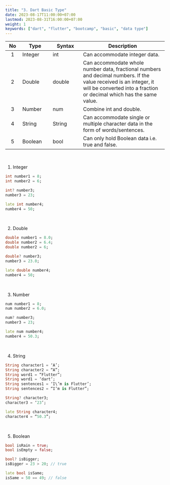 ```yaml
---
title: "3. Dart Basic Type"
date: 2023-08-17T11:00:00+07:00
lastmod: 2023-08-31T16:00:00+07:00
weight: 1
keywords: ["dart", "flutter", "bootcamp", "basic", "data type"]
---
```


| <div style="width: 30px">No</div> | <div style="width:80px">Type</div> | <div style="width:80px">Syntax</div> | Description                                                                                                                                                                               |
| :-------------------------------: | ---------------------------------- | ------------------------------------ | ----------------------------------------------------------------------------------------------------------------------------------------------------------------------------------------- |
|                 1                 | Integer                            | int                                  | Can accommodate integer data.                                                                                                                                                             |
|                 2                 | Double                             | double                               | Can accommodate whole number data, fractional numbers and decimal numbers. If the value received is an integer, it will be converted into a fraction or decimal which has the same value. |
|                 3                 | Number                             | num                                  | Combine int and double.                                                                                                                                                                   |
|                 4                 | String                             | String                               | Can accommodate single or multiple character data in the form of words/sentences.                                                                                                         |
|                 5                 | Boolean                            | bool                                 | Can only hold Boolean data i.e. true and false.                                                                                                                                           |

<br>

1. Integer

```dart
int number1 = 8;
int number2 = 6;

int? number3;
number3 = 23;

late int number4;
number4 = 50;
```

<br>

2. Double

```dart
double number1 = 8.0;
double number2 = 6.4;
double number2 = 6;

double? number3;
number3 = 23.0;

late double number4;
number4 = 50;
```

<br>

3. Number

```dart
num number1 = 8;
num number2 = 6.0;

num? number3;
number3 = 23;

late num number4;
number4 = 50.3;
```

<br>

4. String

```dart
String character1 = ‘A’;
String character2 = “A”;
String word1 = “Flutter”;
String word1 = ‘dart’;
String sentences1 = ‘I\’m is Flutter’;
String sentences2 = “I’m is Flutter”;

String? character3;
character3 = ‘23’;

late String character4;
character4 = “50.3”;
```

<br>

5. Boolean

```dart
bool isRain = true;
bool isEmpty = false;

bool? isBigger;
isBigger = 23 > 20; // true

late bool isSame;
isSame = 50 == 49; // false
```

<br>
